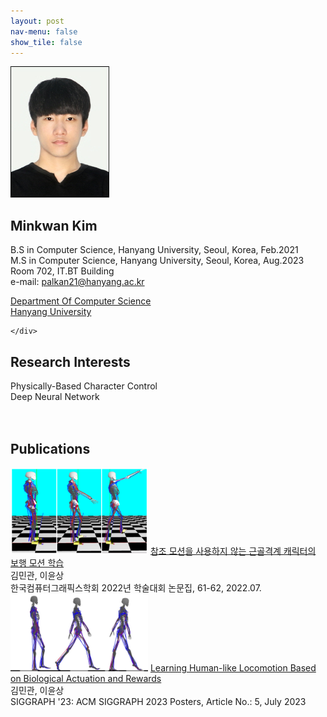 ```yaml
---
layout: post
nav-menu: false 
show_tile: false
---
```


<!-- One -->
<section id="one">
	<div class="inner">
		<span class="image left"><img src="../assets/people/minkwan-kim/minkwan-kim.jpg" alt="" /></span>

<h2>Minkwan Kim</h2>

B.S in Computer Science, Hanyang University, Seoul, Korea, Feb.2021<br>
M.S in Computer Science, Hanyang University, Seoul, Korea, Aug.2023<br>
Room 702, IT.BT Building<br>
e-mail: palkan21@hanyang.ac.kr
<p/>

<a target="_blank" rel="noopener noreferrer" href="http://cs.hanyang.ac.kr/">Department Of Computer Science</a>
<br/>
<a target="_blank" rel="noopener noreferrer" href="https://www.hanyang.ac.kr/">Hanyang University</a>


	</div>
</section>

## Research Interests
Physically-Based Character Control
<br>Deep Neural Network
<br>
<br>
<br>
## Publications
<div class="paper">
<span class="image left">
<img src="../assets/publications/domestic/2022-kcgs-NoRefMusculoSkeletalLocomotion.png" style="max-width: 220px; height: auto; " alt="" />
</span>
<span class="info right">
<a target="_black" rel="noopener noreferrer" href="https://gitcgr.hanyang.ac.kr/publications/domestic/2022-kcgs-NoRefMusculoSkeletalLocomotion.pdf">참조 모션을 사용하지 않는 근골격계 캐릭터의 보행 모션 학습</a><br>
김민관, 이윤상<br>
한국컴퓨터그래픽스학회 2022년 학술대회 논문집, 61-62, 2022.07.<br>
</span>
</div>

<div class="paper">
<span class="image left">
<img src="../assets/publications/2023-learning-human-like/rep-human-like.jpg" style="max-width: 220px; height: auto; " alt="" />
</span>
<span class="info right">
<a target="_black" rel="noopener noreferrer" href="https://dl.acm.org/doi/pdf/10.1145/3588028.3603646">Learning Human-like Locomotion Based on Biological Actuation and Rewards</a><br>
김민관, 이윤상<br>
SIGGRAPH '23: ACM SIGGRAPH 2023 Posters, Article No.: 5, July 2023<br>
</span>
</div>

